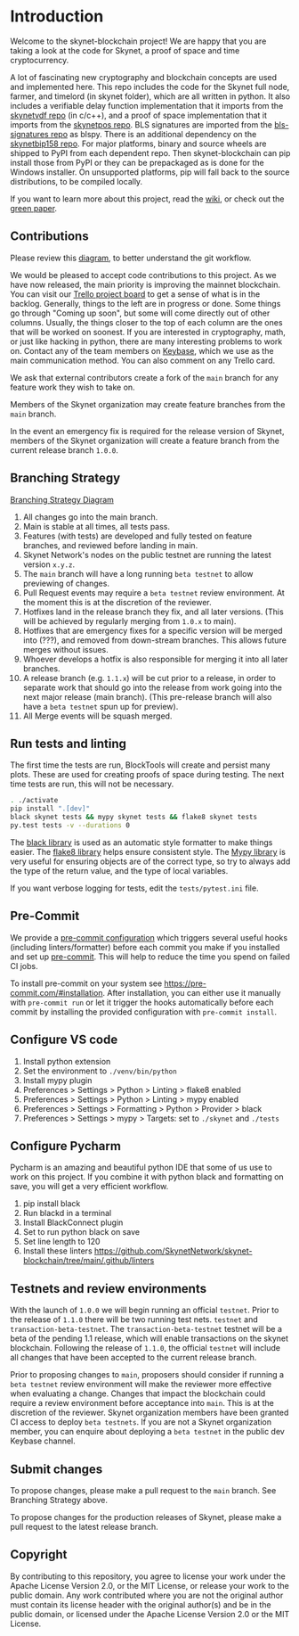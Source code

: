 # Introduction

Welcome to the skynet-blockchain project!
We are happy that you are taking a look at the code for Skynet, a proof of space and time cryptocurrency.

A lot of fascinating new cryptography and blockchain concepts are used and implemented here.
This repo includes the code for the Skynet full node, farmer, and timelord (in skynet folder), which are all written in python.
It also includes a verifiable delay function implementation that it imports from the [skynetvdf repo](https://github.com/SkynetNetwork/skynetvdf) (in c/c++), and a proof of space implementation that it imports from the [skynetpos repo](https://github.com/SkynetNetwork/skynetpos). BLS signatures are imported from the [bls-signatures repo](https://github.com/SkynetNetwork/bls-signatures) as blspy. There is an additional dependency on the [skynetbip158 repo](https://github.com/SkynetNetwork/skynetbip158). For major platforms, binary and source wheels are shipped to PyPI from each dependent repo. Then skynet-blockchain can pip install those from PyPI or they can be prepackaged as is done for the Windows installer. On unsupported platforms, pip will fall back to the source distributions, to be compiled locally.

If you want to learn more about this project, read the [wiki](https://github.com/SkynetNetwork/skynet-blockchain/wiki), or check out the [green paper](https://www.skynet-network.org/assets/SkynetGreenPaper.pdf).

## Contributions

Please review this [diagram](https://drive.google.com/file/d/1r7AXTrj7gtD0Xy-9BtTZR6yv7WXMPgeM/view?usp=sharing), to better understand the git workflow.

We would be pleased to accept code contributions to this project.
As we have now released, the main priority is improving the mainnet blockchain.
You can visit our [Trello project board](https://trello.com/b/ZuNx7sET) to get a sense of what is in the backlog.
Generally, things to the left are in progress or done. Some things go through "Coming up soon", but some will come directly out of other columns.
Usually, the things closer to the top of each column are the ones that will be worked on soonest.
If you are interested in cryptography, math, or just like hacking in python, there are many interesting problems to work on.
Contact any of the team members on [Keybase](https://keybase.io/team/skynet_network.public), which we use as the main communication method. You can also comment on any Trello card.

We ask that external contributors create a fork of the `main` branch for any feature work they wish to take on.

Members of the Skynet organization may create feature branches from the `main` branch.

In the event an emergency fix is required for the release version of Skynet, members of the Skynet organization will create a feature branch from the current release branch `1.0.0`.

## Branching Strategy

[Branching Strategy Diagram](https://drive.google.com/file/d/1mYmTi-aFgcyCc39pHyBaaBjV-vjvllBT/view?usp=sharing)

1. All changes go into the main branch.
2. Main is stable at all times, all tests pass.
3. Features (with tests) are developed and fully tested on feature branches, and reviewed before landing in main.
4. Skynet Network's nodes on the public testnet are running the latest version `x.y.z`.
5. The `main` branch will have a long running `beta testnet` to allow previewing of changes.
6. Pull Request events may require a `beta testnet` review environment. At the moment this is at the discretion of the reviewer.
7. Hotfixes land in the release branch they fix, and all later versions. (This will be achieved by regularly merging from `1.0.x` to main).
8. Hotfixes that are emergency fixes for a specific version will be merged into (???), and removed from down-stream branches. This allows future merges without issues.
9. Whoever develops a hotfix is also responsible for merging it into all later branches.
10. A release branch (e.g. `1.1.x`) will be cut prior to a release, in order to separate work that should go into the release from work going into the next major release (main branch). (This pre-release branch will also have a `beta testnet` spun up for preview).
11. All Merge events will be squash merged.

## Run tests and linting

The first time the tests are run, BlockTools will create and persist many plots. These are used for creating
proofs of space during testing. The next time tests are run, this will not be necessary.

```bash
. ./activate
pip install ".[dev]"
black skynet tests && mypy skynet tests && flake8 skynet tests
py.test tests -v --durations 0
```

The [black library](https://black.readthedocs.io/en/stable/) is used as an automatic style formatter to make things easier.
The [flake8 library](https://readthedocs.org/projects/flake8/) helps ensure consistent style.
The [Mypy library](https://mypy.readthedocs.io/en/stable/) is very useful for ensuring objects are of the correct type, so try to always add the type of the return value, and the type of local variables.

If you want verbose logging for tests, edit the `tests/pytest.ini` file.

## Pre-Commit

We provide a [pre-commit configuration](https://github.com/SkynetNetwork/skynet-blockchain/blob/main/.pre-commit-config.yaml) which triggers several useful
hooks (including linters/formatter) before each commit you make if you installed and set up [pre-commit](https://pre-commit.com/). This will help
to reduce the time you spend on failed CI jobs.

To install pre-commit on your system see https://pre-commit.com/#installation. After installation, you can either use it manually
with `pre-commit run` or let it trigger the hooks automatically before each commit by installing the
provided configuration with `pre-commit install`.

## Configure VS code

1. Install python extension
2. Set the environment to `./venv/bin/python`
3. Install mypy plugin
4. Preferences > Settings > Python > Linting > flake8 enabled
5. Preferences > Settings > Python > Linting > mypy enabled
6. Preferences > Settings > Formatting > Python > Provider > black
7. Preferences > Settings > mypy > Targets: set to `./skynet` and `./tests`

## Configure Pycharm

Pycharm is an amazing and beautiful python IDE that some of us use to work on this project.
If you combine it with python black and formatting on save, you will get a very efficient
workflow.

1. pip install black
2. Run blackd in a terminal
3. Install BlackConnect plugin
4. Set to run python black on save
5. Set line length to 120
6. Install these linters https://github.com/SkynetNetwork/skynet-blockchain/tree/main/.github/linters

## Testnets and review environments

With the launch of `1.0.0` we will begin running an official `testnet`.
Prior to the release of `1.1.0` there will be two running test nets. `testnet` and `transaction-beta-testnet`. The `transaction-beta-testnet` testnet will be a beta of the pending 1.1 release, which will enable transactions on the skynet blockchain.
Following the release of `1.1.0`, the official `testnet` will include all changes that have been accepted to the current release branch.

Prior to proposing changes to `main`, proposers should consider if running a `beta testnet` review environment will make the reviewer more effective when evaluating a change.
Changes that impact the blockchain could require a review environment before acceptance into `main`. This is at the discretion of the reviewer.
Skynet organization members have been granted CI access to deploy `beta testnets`.
If you are not a Skynet organization member, you can enquire about deploying a `beta testnet` in the public dev Keybase channel.

## Submit changes

To propose changes, please make a pull request to the `main` branch. See Branching Strategy above.

To propose changes for the production releases of Skynet, please make a pull request to the latest release branch.

## Copyright

By contributing to this repository, you agree to license your work under the Apache License Version 2.0, or the MIT License, or release your work to the public domain. Any work contributed where you are not the original author must contain its license header with the original author(s) and be in the public domain, or licensed under the Apache License Version 2.0 or the MIT License.
